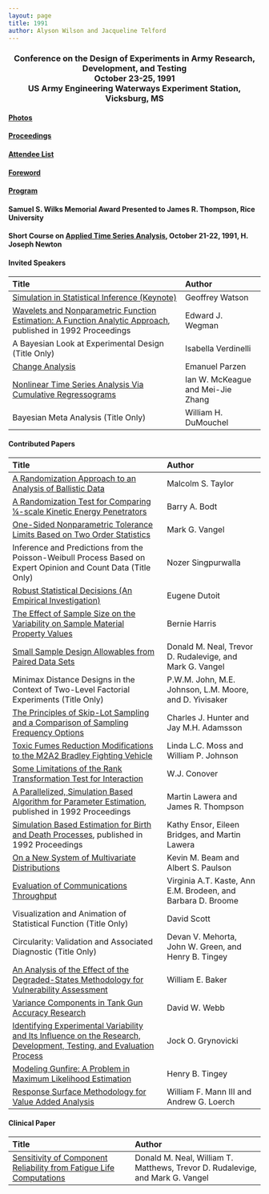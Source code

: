 ```yaml
---
layout: page
title: 1991
author: Alyson Wilson and Jacqueline Telford
---
```

<div align="center"><h3>Conference on the Design of Experiments in Army Research, Development, and Testing<br>
October 23-25, 1991<br>
US Army Engineering Waterways Experiment Station, Vicksburg, MS</h3></div>


#### [Photos](https://alysongwilson.github.io/ACAS/DOE5/1991.pdf)

#### [Proceedings](https://alysongwilson.github.io/ACAS/DOE5/DOE37.pdf#page=8)

#### [Attendee List](https://alysongwilson.github.io/ACAS/DOE5/DOE37.pdf#page=402)

#### [Foreword](https://alysongwilson.github.io/ACAS/DOE5/DOE37.pdf#page=12)

#### [Program](https://alysongwilson.github.io/ACAS/DOE5/DOE37.pdf#page=16)

#### Samuel S. Wilks Memorial Award Presented to James R. Thompson, Rice University

#### Short Course on [Applied Time Series Analysis](https://alysongwilson.github.io/ACAS/DOE5/DOE37.pdf#page=318), October 21-22, 1991, H. Joseph Newton

#### Invited Speakers

| Title | Author |
| :--- | :--- |
| [Simulation in Statistical Inference (Keynote)](https://alysongwilson.github.io/ACAS/DOE5/DOE37.pdf#page=22) | Geoffrey Watson |
| [Wavelets and Nonparametric Function Estimation: A Function Analytic Approach](https://alysongwilson.github.io/ACAS/DOE5/DOE38.pdf#page=302), published in 1992 Proceedings | Edward J. Wegman |
| A Bayesian Look at Experimental Design (Title Only) | Isabella Verdinelli |
| [Change Analysis](https://alysongwilson.github.io/ACAS/DOE5/DOE37.pdf#page=246) | Emanuel Parzen |
| [Nonlinear Time Series Analysis Via Cumulative Regressograms](https://alysongwilson.github.io/ACAS/DOE5/DOE37.pdf#page=238) | Ian W. McKeague and Mei-Jie Zhang |
| Bayesian Meta Analysis (Title Only) | William H. DuMouchel |


#### Contributed Papers

| Title | Author |
| :--- | :--- |
| [A Randomization Approach to an Analysis of Ballistic Data](https://alysongwilson.github.io/ACAS/DOE5/DOE37.pdf#page=68) | Malcolm S. Taylor |
| [A Randomization Test for Comparing ¼-scale Kinetic Energy Penetrators](https://alysongwilson.github.io/ACAS/DOE5/DOE37.pdf#page=74) | Barry A. Bodt |
| [One-Sided Nonparametric Tolerance Limits Based on Two Order Statistics](https://alysongwilson.github.io/ACAS/DOE5/DOE37.pdf#page=92) | Mark G. Vangel |
| Inference and Predictions from the Poisson-Weibull Process Based on Expert Opinion and Count Data (Title Only) | Nozer Singpurwalla |
| [Robust Statistical Decisions (An Empirical Investigation)](https://alysongwilson.github.io/ACAS/DOE5/DOE37.pdf#page=116) | Eugene Dutoit |
| [The Effect of Sample Size on the Variability on Sample Material Property Values](https://alysongwilson.github.io/ACAS/DOE5/DOE37.pdf#page=122) | Bernie Harris |
| [Small Sample Design Allowables from Paired Data Sets](https://alysongwilson.github.io/ACAS/DOE5/DOE37.pdf#page=128) | Donald M. Neal, Trevor D. Rudalevige, and Mark G. Vangel |
| Minimax Distance Designs in the Context of Two-Level Factorial Experiments (Title Only) | P.W.M. John, M.E. Johnson, L.M. Moore, and D. Yivisaker |
| [The Principles of Skip-Lot Sampling and a Comparison of Sampling Frequency Options](https://alysongwilson.github.io/ACAS/DOE5/DOE37.pdf#page=152) | Charles J. Hunter and Jay M.H. Adamsson |
| [Toxic Fumes Reduction Modifications to the M2A2 Bradley Fighting Vehicle](https://alysongwilson.github.io/ACAS/DOE5/DOE37.pdf#page=186) | Linda L.C. Moss and William P. Johnson |
| [Some Limitations of the Rank Transformation Test for Interaction](https://alysongwilson.github.io/ACAS/DOE5/DOE37.pdf#page=198) | W.J. Conover |
| [A Parallelized, Simulation Based Algorithm for Parameter Estimation](https://alysongwilson.github.io/ACAS/DOE5/DOE38.pdf#page=330), published in 1992 Proceedings | Martin Lawera and James R. Thompson |
| [Simulation Based Estimation for Birth and Death Processes](https://alysongwilson.github.io/ACAS/DOE5/DOE38.pdf#page=351), published in 1992 Proceedings | Kathy Ensor, Eileen Bridges, and Martin Lawera |
| [On a New System of Multivariate Distributions](https://alysongwilson.github.io/ACAS/DOE5/DOE37.pdf#page=202) | Kevin M. Beam and Albert S. Paulson |
| [Evaluation of Communications Throughput](https://alysongwilson.github.io/ACAS/DOE5/DOE37.pdf#page=222) | Virginia A.T. Kaste, Ann E.M. Brodeen, and Barbara D. Broome |
| Visualization and Animation of Statistical Function (Title Only) | David Scott |
| Circularity: Validation and Associated Diagnostic (Title Only) | Devan V. Mehorta, John W. Green, and Henry B. Tingey |
| [An Analysis of the Effect of the Degraded-States Methodology for Vulnerability Assessment](https://alysongwilson.github.io/ACAS/DOE5/DOE37.pdf#page=254) | William E. Baker |
| [Variance Components in Tank Gun Accuracy Research](https://alysongwilson.github.io/ACAS/DOE5/DOE37.pdf#page=266) | David W. Webb |
| [Identifying Experimental Variability and Its Influence on the Research, Development, Testing, and Evaluation Process](https://alysongwilson.github.io/ACAS/DOE5/DOE37.pdf#page=274) | Jock O. Grynovicki |
| [Modeling Gunfire: A Problem in Maximum Likelihood Estimation](https://alysongwilson.github.io/ACAS/DOE5/DOE37.pdf#page=290) | Henry B. Tingey |
| [Response Surface Methodology for Value Added Analysis](https://alysongwilson.github.io/ACAS/DOE5/DOE37.pdf#page=306) | William F. Mann III and Andrew G. Loerch |


#### Clinical Paper

| Title | Author |
| :--- | :--- |
| [Sensitivity of Component Reliability from Fatigue Life Computations](https://alysongwilson.github.io/ACAS/DOE5/DOE37.pdf#page=48) | Donald M. Neal, William T. Matthews, Trevor D. Rudalevige, and Mark G. Vangel |
